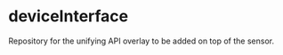 deviceInterface
===============

Repository for the unifying API overlay to be added on top of the sensor.